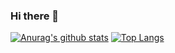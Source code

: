 ### Hi there 👋

<!--
**LiZheGuang/lizheguang** is a ✨ _special_ ✨ repository because its `README.md` (this file) appears on your GitHub profile.

Here are some ideas to get you started:

- 🔭 I’m currently working on ...
- 🌱 I’m currently learning ...
- 👯 I’m looking to collaborate on ...
- 🤔 I’m looking for help with ...
- 💬 Ask me about ...
- 📫 How to reach me: ...
- 😄 Pronouns: ...
- ⚡ Fun fact: ...
-->


[![Anurag's github stats](https://github-readme-stats.vercel.app/api?username=lizheguang)](https://github.com/anuraghazra/github-readme-stats)
[![Top Langs](https://github-readme-stats.vercel.app/api/top-langs/?username=lizheguang)](https://github.com/anuraghazra/github-readme-stats)

